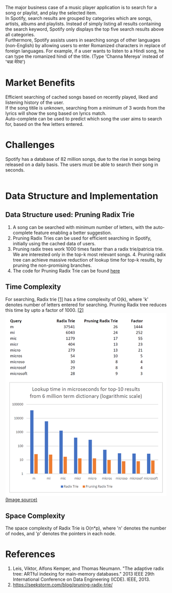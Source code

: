 The major business case of a music player application is to search for a song or playlist, and play the selected item. <br>
In Spotify, search results are grouped by categories which are songs, artists, albums and playlists. Instead of simply listing all results containing the search keyword, Spotify only displays the top five search results above all categories.
<br>
Furthermore, Spotify assists users in searching songs of other languages (non-English) by allowing users to enter Romanized characters in replace of foreign languages. For example, if a user wants to listen to a Hindi song, he can type the romanized hindi of the title. 
(Type 'Channa Mereya' instead of 'चन्ना मेरेया')
# Market Benefits
Efficient searching of cached songs based on recently played, liked and listening history of the user.
<br>If the song titile is unknown, searching from a minimum of 3 words from the lyrics will show the song based on lyrics match.
<br>Auto-complete can be used to predict which song the user aims to search for, based on the few letters entered.

# Challenges
Spotify has a database of 82 million songs, due to the rise in songs being released on a daily basis. The users must be able to search their song in seconds.
<br>
<br>
# Data Structure and Implementation
## Data Structure used: Pruning Radix Trie
1. A song can be searched with minimum number of letters, with the auto-complete feature enabling a better suggestion. 
2. Pruning Radix Tries can be used for efficient searching in Spotify, initially using the cached data of users. <br>
3. Pruning radix trees work 1000 times faster than a radix trie/patricia trie. We are interested  only in the top-k most relevant songs. 4. Pruning radix tree can achieve massive reduction of lookup time for top-k results, by pruning the non-promising branches. <br>
5. The code for Pruning Radix Trie can be found [here](../codes/pruningRadixTrie.java)
## Time Complexity
For searching, Radix trie <a href="#radix">[1]</a> has a time complexity of O(k), where 'k' denotes number of letters entered for searching. Pruning Radix tree reduces this time by upto a factor of 1000. <a href="#radix2">[2]</a> <br>
![Time complexity analysis for searching of pruning radix tree with a radix trie](../images/radixtrie_benchmark.png)
[(Image source)](https://seekstorm.com/blog/pruning-radix-trie/)
<br>
## Space Complexity
The space complexity of Radix Trie is O(n*p), where 'n' denotes the number of nodes, and 'p' denotes the pointers in each node.
<br>

# References
1. <a id="radix"></a>Leis, Viktor, Alfons Kemper, and Thomas Neumann. "The adaptive radix tree: ARTful indexing for main-memory databases." 2013 IEEE 29th International Conference on Data Engineering (ICDE). IEEE, 2013.
2. <a id="radix2"></a>https://seekstorm.com/blog/pruning-radix-trie/
